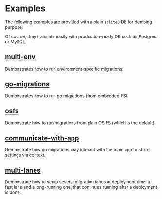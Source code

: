 # Examples

The following examples are provided with a plain `sqlite3` DB for demoing purpose.

Of course, they translate easily with production-ready DB such as Postgres or MySQL.

## [multi-env](multi-env/README.md)

Demonstrates how to run environment-specific migrations.

## [go-migrations](go-migrations/README.md)

Demonstrates how to run go migrations (from embedded FS).

## [osfs](osfs/README.md)

Demonstrate how to run migrations from plain OS FS (which is the default).

## [communicate-with-app](communicate-with-app/README.md)

Demonstrate how go migrations may interact with the main app to share settings via context.

## [multi-lanes](multi-lanes/README.md)

Demonstrate how to setup several migration lanes at deployment time: a fast lane and a long-running one,
that continues running after a deployment is done.
